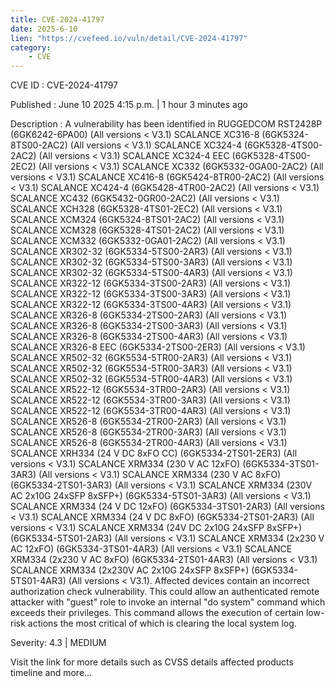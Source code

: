 ```yaml
---
title: CVE-2024-41797
date: 2025-6-10
lien: "https://cvefeed.io/vuln/detail/CVE-2024-41797"
category:
    - CVE
---
```


CVE ID : CVE-2024-41797

Published :  June 10
2025
4:15 p.m. | 1 hour
3 minutes ago

Description : A vulnerability has been identified in RUGGEDCOM RST2428P (6GK6242-6PA00) (All versions < V3.1)
SCALANCE XC316-8 (6GK5324-8TS00-2AC2) (All versions < V3.1)
SCALANCE XC324-4 (6GK5328-4TS00-2AC2) (All versions < V3.1)
SCALANCE XC324-4 EEC (6GK5328-4TS00-2EC2) (All versions < V3.1)
SCALANCE XC332 (6GK5332-0GA00-2AC2) (All versions < V3.1)
SCALANCE XC416-8 (6GK5424-8TR00-2AC2) (All versions < V3.1)
SCALANCE XC424-4 (6GK5428-4TR00-2AC2) (All versions < V3.1)
SCALANCE XC432 (6GK5432-0GR00-2AC2) (All versions < V3.1)
SCALANCE XCH328 (6GK5328-4TS01-2EC2) (All versions < V3.1)
SCALANCE XCM324 (6GK5324-8TS01-2AC2) (All versions < V3.1)
SCALANCE XCM328 (6GK5328-4TS01-2AC2) (All versions < V3.1)
SCALANCE XCM332 (6GK5332-0GA01-2AC2) (All versions < V3.1)
SCALANCE XR302-32 (6GK5334-5TS00-2AR3) (All versions < V3.1)
SCALANCE XR302-32 (6GK5334-5TS00-3AR3) (All versions < V3.1)
SCALANCE XR302-32 (6GK5334-5TS00-4AR3) (All versions < V3.1)
SCALANCE XR322-12 (6GK5334-3TS00-2AR3) (All versions < V3.1)
SCALANCE XR322-12 (6GK5334-3TS00-3AR3) (All versions < V3.1)
SCALANCE XR322-12 (6GK5334-3TS00-4AR3) (All versions < V3.1)
SCALANCE XR326-8 (6GK5334-2TS00-2AR3) (All versions < V3.1)
SCALANCE XR326-8 (6GK5334-2TS00-3AR3) (All versions < V3.1)
SCALANCE XR326-8 (6GK5334-2TS00-4AR3) (All versions < V3.1)
SCALANCE XR326-8 EEC (6GK5334-2TS00-2ER3) (All versions < V3.1)
SCALANCE XR502-32 (6GK5534-5TR00-2AR3) (All versions < V3.1)
SCALANCE XR502-32 (6GK5534-5TR00-3AR3) (All versions < V3.1)
SCALANCE XR502-32 (6GK5534-5TR00-4AR3) (All versions < V3.1)
SCALANCE XR522-12 (6GK5534-3TR00-2AR3) (All versions < V3.1)
SCALANCE XR522-12 (6GK5534-3TR00-3AR3) (All versions < V3.1)
SCALANCE XR522-12 (6GK5534-3TR00-4AR3) (All versions < V3.1)
SCALANCE XR526-8 (6GK5534-2TR00-2AR3) (All versions < V3.1)
SCALANCE XR526-8 (6GK5534-2TR00-3AR3) (All versions < V3.1)
SCALANCE XR526-8 (6GK5534-2TR00-4AR3) (All versions < V3.1)
SCALANCE XRH334 (24 V DC
8xFO
CC) (6GK5334-2TS01-2ER3) (All versions < V3.1)
SCALANCE XRM334 (230 V AC
12xFO) (6GK5334-3TS01-3AR3) (All versions < V3.1)
SCALANCE XRM334 (230 V AC
8xFO) (6GK5334-2TS01-3AR3) (All versions < V3.1)
SCALANCE XRM334 (230V AC
2x10G
24xSFP
8xSFP+) (6GK5334-5TS01-3AR3) (All versions < V3.1)
SCALANCE XRM334 (24 V DC
12xFO) (6GK5334-3TS01-2AR3) (All versions < V3.1)
SCALANCE XRM334 (24 V DC
8xFO) (6GK5334-2TS01-2AR3) (All versions < V3.1)
SCALANCE XRM334 (24V DC
2x10G
24xSFP
8xSFP+) (6GK5334-5TS01-2AR3) (All versions < V3.1)
SCALANCE XRM334 (2x230 V AC
12xFO) (6GK5334-3TS01-4AR3) (All versions < V3.1)
SCALANCE XRM334 (2x230 V AC
8xFO) (6GK5334-2TS01-4AR3) (All versions < V3.1)
SCALANCE XRM334 (2x230V AC
2x10G
24xSFP
8xSFP+) (6GK5334-5TS01-4AR3) (All versions < V3.1). Affected devices contain an incorrect authorization check vulnerability. This could allow an authenticated remote attacker with "guest" role to invoke an internal "do system" command which exceeds their privileges. This command allows the execution of certain low-risk actions
the most critical of which is clearing the local system log.

Severity: 4.3 | MEDIUM

Visit the link for more details
such as CVSS details
affected products
timeline
and more...
